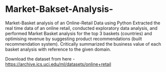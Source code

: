 # Market-Bakset-Analysis-
Market-Basket analysis of an Online-Retail Data using Python
Extracted the real time data of an online retail, conducted exploratory data analysis, and performed Market Basket analysis for the top 3 baskets (countries) and optimising revenue by suggesting product recommendations (built recommendation system). Critically summarized the business value of each basket analysis with reference to the given domain. 

Download the dataset from here - https://archive.ics.uci.edu/ml/datasets/online+retail

